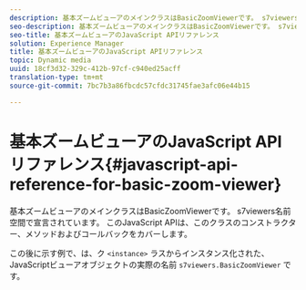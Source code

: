 ```yaml
---
description: 基本ズームビューアのメインクラスはBasicZoomViewerです。 s7viewers名前空間で宣言されています。 このJavaScript APIは、このクラスのコンストラクター、メソッドおよびコールバックをカバーします。
seo-description: 基本ズームビューアのメインクラスはBasicZoomViewerです。 s7viewers名前空間で宣言されています。 このJavaScript APIは、このクラスのコンストラクター、メソッドおよびコールバックをカバーします。
seo-title: 基本ズームビューアのJavaScript APIリファレンス
solution: Experience Manager
title: 基本ズームビューアのJavaScript APIリファレンス
topic: Dynamic media
uuid: 18cf3d32-329c-412b-97cf-c940ed25acff
translation-type: tm+mt
source-git-commit: 7bc7b3a86fbcdc57cfdc31745fae3afc06e44b15

---
```



# 基本ズームビューアのJavaScript APIリファレンス{#javascript-api-reference-for-basic-zoom-viewer}

基本ズームビューアのメインクラスはBasicZoomViewerです。 s7viewers名前空間で宣言されています。 このJavaScript APIは、このクラスのコンストラクター、メソッドおよびコールバックをカバーします。

この後に示す例で、は、ク `<instance>` ラスからインスタンス化された、JavaScriptビューアオブジェクトの実際の名前 `s7viewers.BasicZoomViewer` です。
